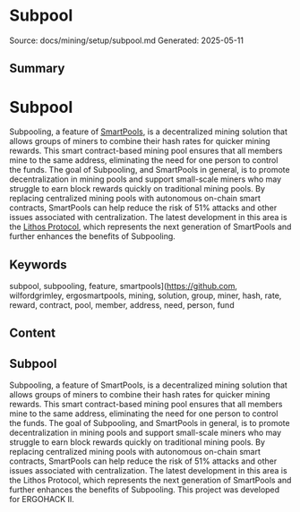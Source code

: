 # Subpool
Source: docs/mining/setup/subpool.md
Generated: 2025-05-11

## Summary
# Subpool

Subpooling, a feature of [SmartPools](https://github.com/WilfordGrimley/ErgoSmartPools), is a decentralized mining solution that allows groups of miners to combine their hash rates for quicker mining rewards. This smart contract-based mining pool ensures that all members mine to the same address, eliminating the need for one person to control the funds. The goal of Subpooling, and SmartPools in general, is to promote decentralization in mining pools and support small-scale miners who may struggle to earn block rewards quickly on traditional mining pools. By replacing centralized mining pools with autonomous on-chain smart contracts, SmartPools can help reduce the risk of 51% attacks and other issues associated with centralization. The latest development in this area is the [Lithos Protocol](lithos.md), which represents the next generation of SmartPools and further enhances the benefits of Subpooling.

## Keywords
subpool, subpooling, feature, smartpools](https://github.com, wilfordgrimley, ergosmartpools, mining, solution, group, miner, hash, rate, reward, contract, pool, member, address, need, person, fund

## Content
## Subpool
Subpooling, a feature of SmartPools, is a decentralized mining solution that allows groups of miners to combine their hash rates for quicker mining rewards. This smart contract-based mining pool ensures that all members mine to the same address, eliminating the need for one person to control the funds.
The goal of Subpooling, and SmartPools in general, is to promote decentralization in mining pools and support small-scale miners who may struggle to earn block rewards quickly on traditional mining pools. By replacing centralized mining pools with autonomous on-chain smart contracts, SmartPools can help reduce the risk of 51% attacks and other issues associated with centralization.
The latest development in this area is the Lithos Protocol, which represents the next generation of SmartPools and further enhances the benefits of Subpooling.
This project was developed for ERGOHACK II.
